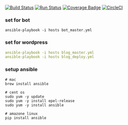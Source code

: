 [![Build Status](https://travis-ci.org/YasushiKobayashi/ansible.svg?branch=master)](https://travis-ci.org/YasushiKobayashi/ansible)
[![Run Status](https://api.shippable.com/projects/590c0a3786175d0700625335/badge?branch=master)](https://app.shippable.com/github/YasushiKobayashi/ansible)
[![Coverage Badge](https://api.shippable.com/projects/590c0a3786175d0700625335/coverageBadge?branch=master)](https://app.shippable.com/github/YasushiKobayashi/ansible)
[![CircleCI](https://circleci.com/gh/YasushiKobayashi/ansible.svg?style=svg)](https://circleci.com/gh/YasushiKobayashi/ansible)

### set for bot
`ansible-playbook -i hosts bot_master.yml`

### set for wordpress
```yml
ansible-playbook -i hosts blog_master.yml
ansible-playbook -i hosts blog_deploy.yml
```


### setup ansible
```shell
# mac
brew install ansible

# cent os
sudo yum -y update
sudo yum -y install epel-release
sudo yum -y install ansible

# amazone linux
pip install ansible
```

